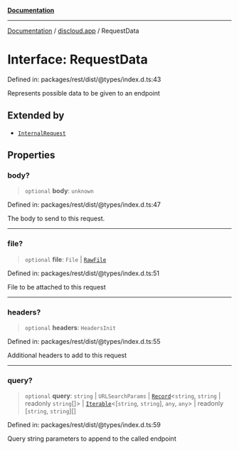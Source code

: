 [**Documentation**](../../README.md)

***

[Documentation](../../packages.md) / [discloud.app](../README.md) / RequestData

# Interface: RequestData

Defined in: packages/rest/dist/@types/index.d.ts:43

Represents possible data to be given to an endpoint

## Extended by

- [`InternalRequest`](InternalRequest.md)

## Properties

### body?

> `optional` **body**: `unknown`

Defined in: packages/rest/dist/@types/index.d.ts:47

The body to send to this request.

***

### file?

> `optional` **file**: `File` \| [`RawFile`](RawFile.md)

Defined in: packages/rest/dist/@types/index.d.ts:51

File to be attached to this request

***

### headers?

> `optional` **headers**: `HeadersInit`

Defined in: packages/rest/dist/@types/index.d.ts:55

Additional headers to add to this request

***

### query?

> `optional` **query**: `string` \| `URLSearchParams` \| [`Record`](https://www.typescriptlang.org/docs/handbook/utility-types.html#recordkeys-type)\<`string`, `string` \| readonly `string`[]\> \| [`Iterable`](https://www.typescriptlang.org/docs/handbook/iterators-and-generators.html#iterable-interface)\<\[`string`, `string`\], `any`, `any`\> \| readonly \[`string`, `string`\][]

Defined in: packages/rest/dist/@types/index.d.ts:59

Query string parameters to append to the called endpoint
